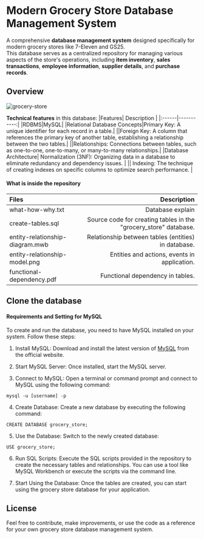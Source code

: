 # Modern Grocery Store Database Management System

A comprehensive **database management system** designed specifically for modern grocery stores like 7-Eleven and GS25. \
This database serves as a centralized repository for managing various aspects of the store's operations, including **item inventory**, **sales transactions**, **employee information**, **supplier details**, and **purchase records**.
## Overview

![grocery-store](https://github.com/minhquyetdo/Modern-Grocery-Store/assets/135207786/fe140af9-c3bc-4d04-a0af-58418377b1fc)


**Technical features** in this database:
|Features| Description |
|:------|-----------:|
|RDBMS|MySQL|
|Relational Database Concepts|Primary Key: A unique identifier for each record in a table.|
||Foreign Key: A column that references the primary key of another table, establishing a relationship between the two tables.|
||Relationships: Connections between tables, such as one-to-one, one-to-many, or many-to-many relationships.|
|Database Architecture| Normalization (3NF): Organizing data in a database to eliminate redundancy and dependency issues. |
|| Indexing: The technique of creating indexes on specific columns to optimize search performance. |


#### What is inside the repository 
|Files| Description |
|:------|-----------:|
|what-how-why.txt|Database explain|
|create-tables.sql|Source code for creating tables in the "grocery_store" database.|
|entity-relationship-diagram.mwb|Relationship between tables (entities) in database.|
|entity-relationship-model.png|Entities and actions, events in application.|
|functional-dependency.pdf|Functional dependency in tables.|


## Clone the database

#### Requirements and Setting for MySQL
To create and run the database, you need to have MySQL installed on your system. Follow these steps:

1. Install MySQL: Download and install the latest version of [MySQL](https://www.mysql.com/downloads/) from the official website.

2. Start MySQL Server: Once installed, start the MySQL server.

3. Connect to MySQL: Open a terminal or command prompt and connect to MySQL using the following command:
```cli
mysql -u [username] -p
```
4. Create Database: Create a new database by executing the following command:
```cli
CREATE DATABASE grocery_store;
```
5. Use the Database: Switch to the newly created database:
```cli
USE grocery_store;
```
6. Run SQL Scripts: Execute the SQL scripts provided in the repository to create the necessary tables and relationships. You can use a tool like MySQL Workbench or execute the scripts via the command line.

7. Start Using the Database: Once the tables are created, you can start using the grocery store database for your application.

## License

Feel free to contribute, make improvements, or use the code as a reference for your own grocery store database management system.




